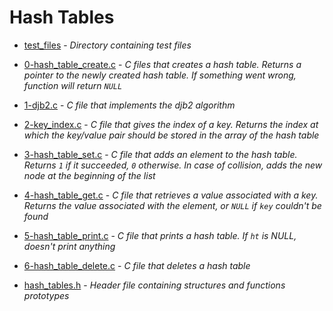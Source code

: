 # Hash Tables

- [test_files](https://github.com/KristiSeraj/holbertonschool-low_level_programming/tree/main/0x1A-hash_tables/test_files) - *Directory containing test files*

- [0-hash_table_create.c](https://github.com/KristiSeraj/holbertonschool-low_level_programming/blob/main/0x1A-hash_tables/0-hash_table_create.c) - *C files that creates a hash table. Returns a pointer to the newly created hash table. If something went wrong, function will return `NULL`*

- [1-djb2.c](https://github.com/KristiSeraj/holbertonschool-low_level_programming/blob/main/0x1A-hash_tables/1-djb2.c) - *C file that implements the djb2 algorithm*

- [2-key_index.c](https://github.com/KristiSeraj/holbertonschool-low_level_programming/blob/main/0x1A-hash_tables/2-key_index.c) - *C file that gives the index of a key. Returns the index at which the key/value pair should be stored in the array of the hash table*

- [3-hash_table_set.c](https://github.com/KristiSeraj/holbertonschool-low_level_programming/blob/main/0x1A-hash_tables/3-hash_table_set.c) - *C file that adds an element to the hash table. Returns `1` if it succeeded, `0` otherwise. In case of collision, adds the new node at the beginning of the list*

- [4-hash_table_get.c](https://github.com/KristiSeraj/holbertonschool-low_level_programming/blob/main/0x1A-hash_tables/4-hash_table_get.c) - *C file that retrieves a value associated with a key. Returns the value associated with the element, or `NULL` if `key` couldn't be found*

- [5-hash_table_print.c](https://github.com/KristiSeraj/holbertonschool-low_level_programming/blob/main/0x1A-hash_tables/5-hash_table_print.c) - *C file that prints a hash table. If `ht` is NULL, doesn't print anything*

- [6-hash_table_delete.c](https://github.com/KristiSeraj/holbertonschool-low_level_programming/blob/main/0x1A-hash_tables/6-hash_table_delete.c) - *C file that deletes a hash table*

- [hash_tables.h](https://github.com/KristiSeraj/holbertonschool-low_level_programming/blob/main/0x1A-hash_tables/hash_tables.h) - *Header file containing structures and functions prototypes*
